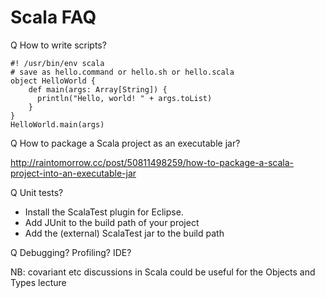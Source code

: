 # Scala FAQ

Q How to write scripts?

	#! /usr/bin/env scala
	# save as hello.command or hello.sh or hello.scala
	object HelloWorld {
		def main(args: Array[String]) {
		  println("Hello, world! " + args.toList)
		}
	}
	HelloWorld.main(args) 

Q How to package a Scala project as an executable jar?

<http://raintomorrow.cc/post/50811498259/how-to-package-a-scala-project-into-an-executable-jar>

Q Unit tests?

- Install the ScalaTest plugin for Eclipse.
- Add JUnit to the build path of your project
- Add the (external) ScalaTest jar to the build path

Q Debugging? Profiling? IDE?

NB: covariant etc discussions in Scala could be useful for the Objects and Types lecture
